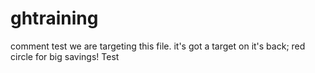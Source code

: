 # ghtraining




comment test 
we are targeting this file. it's got a target on it's back; red circle for big savings!
Test



